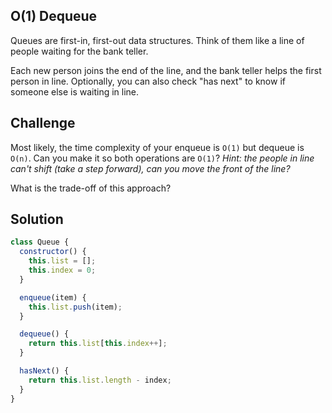 ## O(1) Dequeue

Queues are first-in, first-out data structures. Think of them like a line of people waiting for the bank teller.

Each new person joins the end of the line, and the bank teller helps the first person in line. Optionally, you can also check "has next" to know if someone else is waiting in line.

## Challenge

Most likely, the time complexity of your enqueue is `O(1)` but dequeue is `O(n)`. Can you make it so both operations are `O(1)`? _Hint: the people in line can't shift (take a step forward), can you move the front of the line?_

What is the trade-off of this approach?

## Solution

```js
class Queue {
  constructor() {
    this.list = [];
    this.index = 0;
  }

  enqueue(item) {
    this.list.push(item);
  }

  dequeue() {
    return this.list[this.index++];
  }

  hasNext() {
    return this.list.length - index;
  }
}
```

